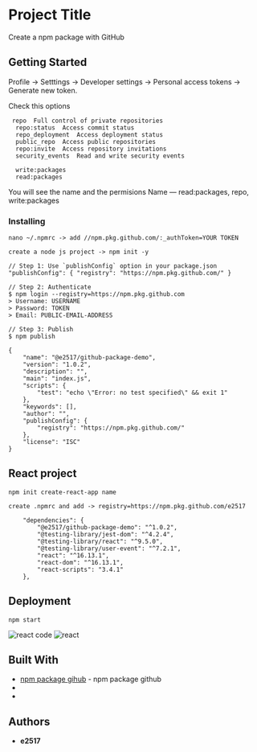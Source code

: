 # Project Title

Create a npm package with GitHub

## Getting Started

Profile -> Setttings ->  Developer settings -> Personal access tokens -> Generate new token.

Check this options

```
 repo  Full control of private repositories
  repo:status  Access commit status
  repo_deployment  Access deployment status
  public_repo  Access public repositories
  repo:invite  Access repository invitations
  security_events  Read and write security events
  
  write:packages  
  read:packages   
```

You will see the name and the permisions Name — read:packages, repo, write:packages

### Installing

```
nano ~/.npmrc -> add //npm.pkg.github.com/:_authToken=YOUR TOKEN
```

```
create a node js project -> npm init -y
```

```
// Step 1: Use `publishConfig` option in your package.json
"publishConfig": { "registry": "https://npm.pkg.github.com/" }

// Step 2: Authenticate
$ npm login --registry=https://npm.pkg.github.com
> Username: USERNAME
> Password: TOKEN
> Email: PUBLIC-EMAIL-ADDRESS

// Step 3: Publish
$ npm publish
```

```
{
    "name": "@e2517/github-package-demo",
    "version": "1.0.2",
    "description": "",
    "main": "index.js",
    "scripts": {
        "test": "echo \"Error: no test specified\" && exit 1"
    },
    "keywords": [],
    "author": "",
    "publishConfig": {
        "registry": "https://npm.pkg.github.com/"
    },
    "license": "ISC"
}
```
## React project

```
npm init create-react-app name
```

```
create .npmrc and add -> registry=https://npm.pkg.github.com/e2517
```

```
    "dependencies": {
        "@e2517/github-package-demo": "^1.0.2",
        "@testing-library/jest-dom": "^4.2.4",
        "@testing-library/react": "^9.5.0",
        "@testing-library/user-event": "^7.2.1",
        "react": "^16.13.1",
        "react-dom": "^16.13.1",
        "react-scripts": "3.4.1"
    },
```

## Deployment

```
npm start
```

![react code][]
![react][]

## Built With

* [npm package gihub](https://github.com/E2517/NodeMongoGraphQL/packages) - npm package github
* [react code]: http://achoweb.es/wp-content/uploads/2020/07/reactcode.png
* [react]: http://achoweb.es/wp-content/uploads/2020/07/react.png

## Authors

* **e2517**


